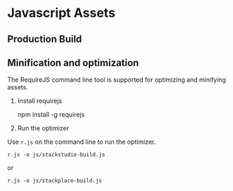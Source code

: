 Javascript Assets
=================

Production Build
----------------

Minification and optimization
-----------------------------

The RequireJS command line tool is supported for optimizing and minifying
assets.

1.  Install requirejs

    npm install -g requirejs

2.  Run the optimizer

Use `r.js` on the command line to run the optimizer.

    r.js -o js/stackstudio-build.js

or

    r.js -o js/stackplace-build.js

